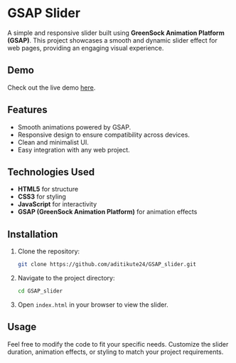 
# GSAP Slider

A simple and responsive slider built using **GreenSock Animation Platform (GSAP)**. This project showcases a smooth and dynamic slider effect for web pages, providing an engaging visual experience.

## Demo

Check out the live demo [here](https://aditikute24.github.io/GSAP_slider/).

## Features

- Smooth animations powered by GSAP.
- Responsive design to ensure compatibility across devices.
- Clean and minimalist UI.
- Easy integration with any web project.

## Technologies Used

- **HTML5** for structure
- **CSS3** for styling
- **JavaScript** for interactivity
- **GSAP (GreenSock Animation Platform)** for animation effects

## Installation

1. Clone the repository:
   ```bash
   git clone https://github.com/aditikute24/GSAP_slider.git
   ```
2. Navigate to the project directory:
   ```bash
   cd GSAP_slider
   ```
3. Open `index.html` in your browser to view the slider.

## Usage

Feel free to modify the code to fit your specific needs. Customize the slider duration, animation effects, or styling to match your project requirements.
